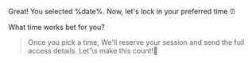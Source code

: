 Great\! You selected %date%\.
Now, let\'s lock in your preferred time ⏰

What time works bet for you? 

>Once you pick a time\, We\'ll reserve your session and send the full access details\. Let'\s make this count\!🚀